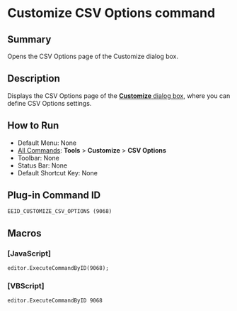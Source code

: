 # Customize CSV Options command

## Summary

Opens the CSV Options page of the Customize dialog box.

## Description

Displays the CSV Options page of the [**Customize** dialog box](../../dlg/customize/index),
where you can define CSV Options settings.

## How to Run

- Default Menu: None
- [All Commands](all_commands): **Tools** >
**Customize** >
**CSV Options**
- Toolbar: None
- Status Bar: None
- Default Shortcut Key: None

## Plug-in Command ID

```
EEID_CUSTOMIZE_CSV_OPTIONS (9068)```

## Macros

### \[JavaScript\]

```
editor.ExecuteCommandByID(9068);
```

### \[VBScript\]

```
editor.ExecuteCommandByID 9068
```
